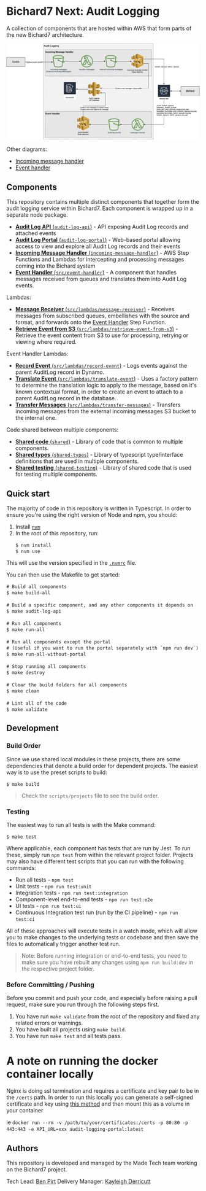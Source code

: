 # Bichard7 Next: Audit Logging

A collection of components that are hosted within AWS that form parts of the new Bichard7 architecture.

![Bichard7 Audit Logging](/docs/infrastructure.png?raw=true "Infrastructure")

Other diagrams:

- [Incoming message handler](/src/incoming-message-handler)
- [Event handler](/src/event-handler)

## Components

This repository contains multiple distinct components that together form the audit logging service within Bichard7. Each component is wrapped up in a separate node package.

* [**Audit Log API** (`audit-log-api`)](src/audit-log-api/) - API exposing Audit Log records and attached events
* [**Audit Log Portal** (`audit-log-portal`)](src/audit-log-portal/) - Web-based portal allowing access to view and explore all Audit Log records and their events
* [**Incoming Message Handler** (`incoming-message-handler`)](src/incoming-message-handler/) - AWS Step Functions and Lambdas for intercepting and processing messages coming into the Bichard system
* [**Event Handler** (`src/event-handler`)](src/event-handler/) - A component that handles messages received from queues and translates them into Audit Log events.

Lambdas:

* [**Message Receiver** (`src/lambdas/message-receiver`)](src/message-receiver/) - Receives messages from subscribed queues, embellishes with the source and format, and forwards onto the [Event Handler](event-handler/) Step Function.
* [**Retrieve Event from S3** (`src/lambdas/retrieve-event-from-s3`)](src/retrieve-event-from-s3/) - Retrieve the event content from S3 to use for processing, retrying or viewing where required.

Event Handler Lambdas:
* [**Record Event** (`src/lambdas/record-event`)](src/lambdas/record-event/) - Logs events against the parent AuditLog record in Dynamo.
* [**Translate Event** (`src/lambdas/translate-event`)](src/lambdas/translate-event) - Uses a factory pattern to determine the translation logic to apply to the message, based on it's known contextual format, in order to create an event to attach to a parent AuditLog record in the database.
* [**Transfer Messages** (`src/lambdas/transfer-messages`)](src/lambdas/transfer-messages) - Transfers incoming messages from the external incoming messages S3 bucket to the internal one.

Code shared between multiple components:

* [**Shared code** (`shared`)](src/shared/) - Library of code that is common to multiple components.
* [**Shared types** (`shared-types`)](src/shared-types/) - Library of typescript type/interface definitions that are used in multiple components.
* [**Shared testing** (`shared-testing`)](src/shared-testing/) - Library of shared code that is used for testing multiple components.

## Quick start

The majority of code in this repository is written in Typescript. In order to ensure you're using the right version of Node and npm, you should:

1. Install [`nvm`](https://github.com/nvm-sh/nvm)
2. In the root of this repository, run:
    ```shell
    $ nvm install
    $ nvm use
    ```

This will use the version specified in the [`.nvmrc`](.nvmrc) file.

You can then use the Makefile to get started:

```shell
# Build all components
$ make build-all

# Build a specific component, and any other components it depends on
$ make audit-log-api

# Run all components
$ make run-all

# Run all components except the portal
# (Useful if you want to run the portal separately with `npm run dev`)
$ make run-all-without-portal

# Stop running all components
$ make destroy

# Clear the build folders for all components
$ make clean

# Lint all of the code
$ make validate
```

## Development

### Build Order

Since we use shared local modules in these projects, there are some dependencies that denote a build order for dependent projects. The easiest way is to use the preset scripts to build:

```shell
$ make build
```

> Check the `scripts/projects` file to see the build order.

### Testing

The easiest way to run all tests is with the Make command:

```shell
$ make test
```

Where applicable, each component has tests that are run by Jest. To run these, simply run `npm test` from within the relevant project folder. Projects may also have different test scripts that you can run with the following commands:

- Run all tests - `npm test`
- Unit tests - `npm run test:unit`
- Integration tests - `npm run test:integration`
- Component-level end-to-end tests - `npm run test:e2e`
- UI tests - `npm run test:ui`
- Continuous Integration test run (run by the CI pipeline) - `npm run test:ci`

All of these approaches will execute tests in a watch mode, which will allow you to make changes to the underlying tests or codebase and then save the files to automatically trigger another test run.

> Note: Before running integration or end-to-end tests, you need to make sure you have rebuilt any changes using `npm run build:dev` in the respective project folder.

### Before Committing / Pushing

Before you commit and push your code, and especially before raising a pull request, make sure you run through the following steps first.

1. You have run `make validate` from the root of the repository and fixed any related errors or warnings.
1. You have built all projects using `make build`.
1. You have run `make test` and all tests pass.

# A note on running the docker container locally

Nginx is doing ssl termination and requires a certificate and key pair to be in the `/certs` path.
In order to run this locally you can generate a self-signed certificate and key using [this method](https://linuxize.com/post/creating-a-self-signed-ssl-certificate/) and then mount
this as a volume in your container

ie `docker run --rm -v /path/to/your/certificates:/certs -p 80:80 -p 443:443 -e API_URL=xxx audit-logging-portal:latest`

## Authors

This repository is developed and managed by the Made Tech team working on the Bichard7 project.

Tech Lead: [Ben Pirt](mailto:ben@madetech.com)
Delivery Manager: [Kayleigh Derricutt](mailto:Kayleigh.derricutt@madetech.com)
